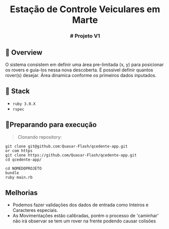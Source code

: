 <h1 align="center">Estação de Controle Veiculares em Marte</h1>

<h3 align="center">
  # Projeto V1
</h3>


## :office: Overview

O sistema consistem em definir uma área pre-limitada (x, y) para posicionar os rovers e guia-los nessa nova descoberta.
É possivel definir quantos rover(s) desejar.
Área dinamica conforme os primeiros dados inputados.

## :rocket: Stack

* `ruby 3.0.X`
* `rspec`

## 🏃Preparando para execução

> Clonando repository:

```shell
git clone git@github.com:Quasar-Flash/qcedente-app.git
or com https
git clone https://github.com/Quasar-Flash/qcedente-app.git
cd qcedente-app/

cd NOMEDOPROJETO
bundle
ruby main.rb
```

## Melhorias

- Podemos fazer validações dos dados de entrada como Inteiros e Caracteres especiais.
- As Movimentações estão calibradas, porém o processo de 'caminhar' não irá observar se tem um rover na frente podendo causar colisões
